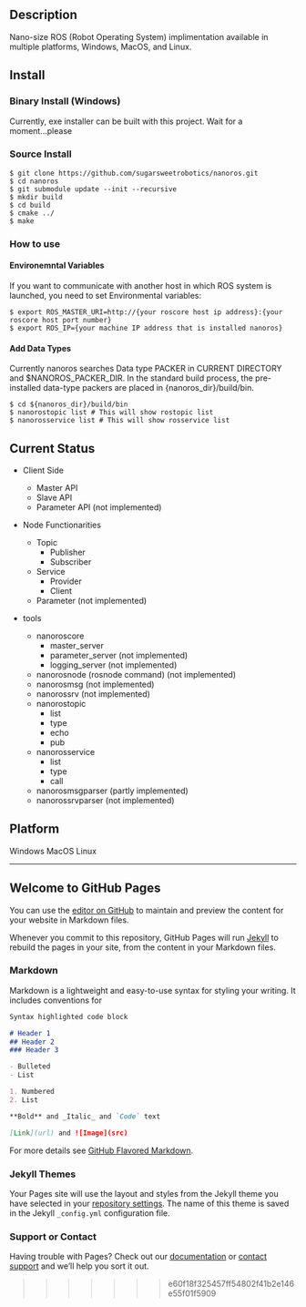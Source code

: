 
## Description
Nano-size ROS (Robot Operating System) implimentation available in multiple platforms, Windows, MacOS, and Linux.

## Install

### Binary Install (Windows)
Currently, exe installer can be built with this project.
Wait for a moment...please

### Source Install

```
$ git clone https://github.com/sugarsweetrobotics/nanoros.git
$ cd nanoros
$ git submodule update --init --recursive
$ mkdir build
$ cd build
$ cmake ../
$ make
```


### How to use

#### Environemntal Variables
If you want to communicate with another host in which ROS system is launched, you need to set Environmental variables:
```
$ export ROS_MASTER_URI=http://{your roscore host ip address}:{your roscore host port number}
$ export ROS_IP={your machine IP address that is installed nanoros}
```

#### Add Data Types
Currently nanoros searches Data type PACKER in CURRENT DIRECTORY and $NANOROS_PACKER_DIR. In the standard build process, the pre-installed data-type packers are placed in {nanoros_dir}/build/bin.

```
$ cd ${nanoros_dir}/build/bin
$ nanorostopic list # This will show rostopic list
$ nanorosservice list # This will show rosservice list
```

## Current Status


* Client Side
  * Master API
  * Slave API
  * Parameter API (not implemented)

* Node Functionarities
  * Topic
    * Publisher
    * Subscriber
  * Service
    * Provider
    * Client
  * Parameter (not implemented)

* tools
  * nanoroscore
    * master_server
    * parameter_server (not implemented)
    * logging_server (not implemented)
  * nanorosnode (rosnode command) (not implemented)
  * nanorosmsg (not implemented)
  * nanorossrv (not implemented)
  * nanorostopic 
    * list
    * type
    * echo
    * pub
  * nanorosservice
    * list
    * type
    * call
  * nanorosmsgparser (partly implemented)
  * nanorossrvparser (not implemented)
  

## Platform
Windows
MacOS
Linux



----

## Welcome to GitHub Pages

You can use the [editor on GitHub](https://github.com/sugarsweetrobotics/nanoros/edit/master/docs/index.md) to maintain and preview the content for your website in Markdown files.

Whenever you commit to this repository, GitHub Pages will run [Jekyll](https://jekyllrb.com/) to rebuild the pages in your site, from the content in your Markdown files.

### Markdown

Markdown is a lightweight and easy-to-use syntax for styling your writing. It includes conventions for

```markdown
Syntax highlighted code block

# Header 1
## Header 2
### Header 3

- Bulleted
- List

1. Numbered
2. List

**Bold** and _Italic_ and `Code` text

[Link](url) and ![Image](src)
```

For more details see [GitHub Flavored Markdown](https://guides.github.com/features/mastering-markdown/).

### Jekyll Themes

Your Pages site will use the layout and styles from the Jekyll theme you have selected in your [repository settings](https://github.com/sugarsweetrobotics/nanoros/settings). The name of this theme is saved in the Jekyll `_config.yml` configuration file.

### Support or Contact

Having trouble with Pages? Check out our [documentation](https://docs.github.com/categories/github-pages-basics/) or [contact support](https://github.com/contact) and we’ll help you sort it out.
>>>>>>> e60f18f325457ff54802f41b2e146e55f01f5909

